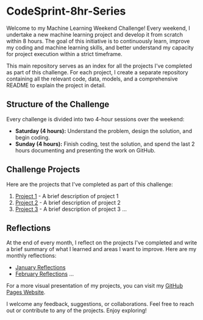 # CodeSprint-8hr-Series

Welcome to my Machine Learning Weekend Challenge! Every weekend, I undertake a new machine learning project and develop it from scratch within 8 hours. The goal of this initiative is to continuously learn, improve my coding and machine learning skills, and better understand my capacity for project execution within a strict timeframe. 

This main repository serves as an index for all the projects I've completed as part of this challenge. For each project, I create a separate repository containing all the relevant code, data, models, and a comprehensive README to explain the project in detail. 

## Structure of the Challenge

Every challenge is divided into two 4-hour sessions over the weekend:

* **Saturday (4 hours):** Understand the problem, design the solution, and begin coding.
* **Sunday (4 hours):** Finish coding, test the solution, and spend the last 2 hours documenting and presenting the work on GitHub.

## Challenge Projects

Here are the projects that I've completed as part of this challenge:

1. [Project 1](url-to-project-1) - A brief description of project 1
2. [Project 2](url-to-project-2) - A brief description of project 2
3. [Project 3](url-to-project-3) - A brief description of project 3
...

## Reflections

At the end of every month, I reflect on the projects I've completed and write a brief summary of what I learned and areas I want to improve. Here are my monthly reflections:

* [January Reflections](url-to-january-reflections)
* [February Reflections](url-to-february-reflections)
...

For a more visual presentation of my projects, you can visit my [GitHub Pages Website](url-to-github-pages).

I welcome any feedback, suggestions, or collaborations. Feel free to reach out or contribute to any of the projects. Enjoy exploring!
